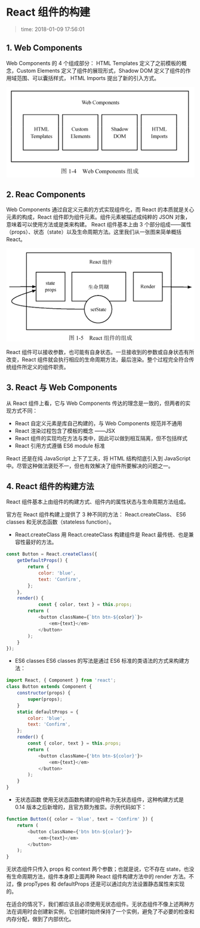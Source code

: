# React 组件的构建
>time: 2018-01-09 17:56:01

## 1. Web Components
Web Components 的 4 个组成部分： HTML Templates 定义了之前模板的概念，Custom Elements 定义了组件的展现形式，Shadow DOM 定义了组件的作用域范围、可以囊括样式， HTML Imports 提出了新的引入方式。

![](./.images/web_components.png)

## 2. Reac Components

Web Components 通过自定义元素的方式实现组件化，而 React 的本质就是关心元素的构成，React 组件即为组件元素。组件元素被描述成纯粹的 JSON 对象，意味着可以使用方法或是类来构建。 React 组件基本上由 3 个部分组成——属性（props）、状态（state）以及生命周期方法。这里我们从一张图来简单概括 React。

![](./.images/react_components.png)

React 组件可以接收参数，也可能有自身状态。一旦接收到的参数或自身状态有所改变，React 组件就会执行相应的生命周期方法，最后渲染。整个过程完全符合传统组件所定义的组件职责。

## 3. React 与 Web Components

从 React 组件上看，它与 Web Components 传达的理念是一致的，但两者的实现方式不同：
* React 自定义元素是库自己构建的，与 Web Components 规范并不通用
* React 渲染过程包含了模板的概念 ——JSX
* React 组件的实现均在方法与类中，因此可以做到相互隔离，但不包括样式
* React 引用方式遵循 ES6 module 标准

React 还是在纯 JavaScript 上下了工夫，将 HTML 结构彻底引入到 JavaScript 中。尽管这种做法褒贬不一，但也有效解决了组件所要解决的问题之一。

## 4. React 组件的构建方法

React 组件基本上由组件的构建方式、组件内的属性状态与生命周期方法组成。

官方在 React 组件构建上提供了 3 种不同的方法： React.createClass、 ES6 classes 和无状态函数（stateless function）。

* React.createClass
用 React.createClass 构建组件是 React 最传统、也是兼容性最好的方法。

```javascript
const Button = React.createClass({
    getDefaultProps() {
        return {
            color: 'blue',
            text: 'Confirm',
        };
    },
    render() {
            const { color, text } = this.props;
        return (
            <button className={`btn btn-${color}`}>
                <em>{text}</em>
            </button>
        );
    }
});
```

* ES6 classes
ES6 classes 的写法是通过 ES6 标准的类语法的方式来构建方法：
```javascript
import React, { Component } from 'react';
class Button extends Component {
    constructor(props) {
        super(props);
    }
    static defaultProps = {
        color: 'blue',
        text: 'Confirm',
    };
    render() {
        const { color, text } = this.props;
        return (
            <button className={'btn btn-${color}'}>
                <em>{text}</em>
            </button>
        );
    }
}
```

* 无状态函数
使用无状态函数构建的组件称为无状态组件，这种构建方式是 0.14 版本之后新增的，且官方颇为推崇。示例代码如下：

```javascript
function Button({ color = 'blue', text = 'Confirm' }) {
    return (
        <button className={'btn btn-${color}'}>
            <em>{text}</em>
        </button>
    );
}
```

无状态组件只传入 props 和 context 两个参数；也就是说，它不存在 state，也没有生命周期方法，组件本身即上面两种 React 组件构建方法中的 render 方法。不过，像 propTypes 和 defaultProps 还是可以通过向方法设置静态属性来实现的。

在适合的情况下，我们都应该且必须使用无状态组件。无状态组件不像上述两种方法在调用时会创建新实例，它创建时始终保持了一个实例，避免了不必要的检查和内存分配，做到了内部优化。